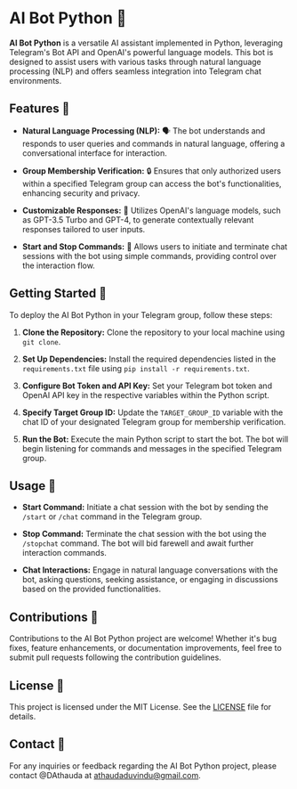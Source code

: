 # AI Bot Python 🤖

**AI Bot Python** is a versatile AI assistant implemented in Python, leveraging Telegram's Bot API and OpenAI's powerful language models. This bot is designed to assist users with various tasks through natural language processing (NLP) and offers seamless integration into Telegram chat environments.

## Features 🚀

- **Natural Language Processing (NLP):** 🗣️ The bot understands and responds to user queries and commands in natural language, offering a conversational interface for interaction.
  
- **Group Membership Verification:** 🔒 Ensures that only authorized users within a specified Telegram group can access the bot's functionalities, enhancing security and privacy.
  
- **Customizable Responses:** 🎨 Utilizes OpenAI's language models, such as GPT-3.5 Turbo and GPT-4, to generate contextually relevant responses tailored to user inputs.
  
- **Start and Stop Commands:** 🛑 Allows users to initiate and terminate chat sessions with the bot using simple commands, providing control over the interaction flow.

## Getting Started 🏁

To deploy the AI Bot Python in your Telegram group, follow these steps:

1. **Clone the Repository:** Clone the repository to your local machine using `git clone`.

2. **Set Up Dependencies:** Install the required dependencies listed in the `requirements.txt` file using `pip install -r requirements.txt`.

3. **Configure Bot Token and API Key:** Set your Telegram bot token and OpenAI API key in the respective variables within the Python script.

4. **Specify Target Group ID:** Update the `TARGET_GROUP_ID` variable with the chat ID of your designated Telegram group for membership verification.

5. **Run the Bot:** Execute the main Python script to start the bot. The bot will begin listening for commands and messages in the specified Telegram group.

## Usage 🤔

- **Start Command:** Initiate a chat session with the bot by sending the `/start` or `/chat` command in the Telegram group.

- **Stop Command:** Terminate the chat session with the bot using the `/stopchat` command. The bot will bid farewell and await further interaction commands.

- **Chat Interactions:** Engage in natural language conversations with the bot, asking questions, seeking assistance, or engaging in discussions based on the provided functionalities.

## Contributions 🤝

Contributions to the AI Bot Python project are welcome! Whether it's bug fixes, feature enhancements, or documentation improvements, feel free to submit pull requests following the contribution guidelines.

## License 📝

This project is licensed under the MIT License. See the [LICENSE](LICENSE) file for details.

## Contact 📧

For any inquiries or feedback regarding the AI Bot Python project, please contact @DAthauda at athaudaduvindu@gmail.com.


